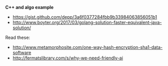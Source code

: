 
**C++ and algo example**

 - https://gist.github.com/depp/3a6f0377284fbb9b33984063856051b1
 - http://www.boyter.org/2017/03/golang-solution-faster-equivalent-java-solution/


Read these:

 - http://www.metamorphosite.com/one-way-hash-encryption-sha1-data-software
 - http://fermatslibrary.com/s/why-we-need-friendly-ai
